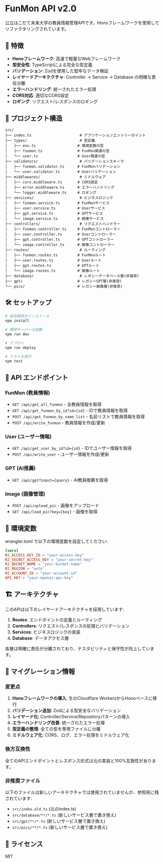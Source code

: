 # FunMon API v2.0

公立はこだて未来大学の教員情報管理APIです。Honoフレームワークを使用してリファクタリングされています。

## 🚀 特徴

- **Honoフレームワーク**: 高速で軽量なWebフレームワーク
- **型安全性**: TypeScriptによる完全な型定義
- **バリデーション**: Zodを使用した堅牢なデータ検証
- **レイヤードアーキテクチャ**: Controller → Service → Database の明確な責任分離
- **エラーハンドリング**: 統一されたエラー処理
- **CORS対応**: 適切なCORS設定
- **ロギング**: リクエスト/レスポンスのロギング

## 📁 プロジェクト構造

```
src/
├── index.ts                      # アプリケーションエントリーポイント
├── types/                        # 型定義
│   ├── env.ts                   # 環境変数の型
│   ├── funmon.ts                # FunMon関連の型
│   └── user.ts                  # User関連の型
├── validators/                   # バリデーションスキーマ
│   ├── funmon.validator.ts      # FunMonバリデーション
│   └── user.validator.ts        # Userバリデーション
├── middlewares/                  # ミドルウェア
│   ├── cors.middleware.ts       # CORS設定
│   ├── error.middleware.ts      # エラーハンドリング
│   └── logger.middleware.ts     # ロギング
├── services/                     # ビジネスロジック
│   ├── funmon.service.ts        # FunMonサービス
│   ├── user.service.ts          # Userサービス
│   ├── gpt.service.ts           # GPTサービス
│   └── image.service.ts         # 画像サービス
├── controllers/                  # リクエストハンドラー
│   ├── funmon.controller.ts     # FunMonコントローラー
│   ├── user.controller.ts       # Userコントローラー
│   ├── gpt.controller.ts        # GPTコントローラー
│   └── image.controller.ts      # 画像コントローラー
├── routes/                       # ルーティング
│   ├── funmon.routes.ts         # FunMonルート
│   ├── user.routes.ts           # Userルート
│   ├── gpt.routes.ts            # GPTルート
│   └── image.routes.ts          # 画像ルート
├── database/                     # レガシーデータベース層(非推奨)
├── gpt/                         # レガシーGPT層(非推奨)
└── pics/                        # レガシー画像層(非推奨)
```

## 🛠️ セットアップ

```bash
# 依存関係のインストール
npm install

# 開発サーバーの起動
npm run dev

# デプロイ
npm run deploy

# テストの実行
npm test
```

## 📡 API エンドポイント

### FunMon (教員情報)

- `GET /api/get_all_funmon` - 全教員情報を取得
- `GET /api/get_funmon_by_id?id={id}` - IDで教員情報を取得
- `POST /api/get_funmon_by_name_list` - 名前リストで教員情報を取得
- `POST /api/write_funmon` - 教員情報を作成/更新

### User (ユーザー情報)

- `GET /api/get_user_by_id?id={id}` - IDでユーザー情報を取得
- `POST /api/write_user` - ユーザー情報を作成/更新

### GPT (AI推薦)

- `GET /api/gpt?input={query}` - AI教員推薦を取得

### Image (画像管理)

- `POST /api/upload_pic` - 画像をアップロード
- `GET /api/load_pic?key={key}` - 画像を取得

## 🔧 環境変数

wrangler.toml で以下の環境変数を設定してください:

```toml
[vars]
R2_ACCESS_KEY_ID = "your-access-key"
R2_SECRET_ACCESS_KEY = "your-secret-key"
R2_BUCKET_NAME = "your-bucket-name"
R2_REGION = "auto"
R2_ACCOUNT_ID = "your-account-id"
API_KEY = "your-openai-api-key"
```

## 🏗️ アーキテクチャ

このAPIは以下のレイヤードアーキテクチャを採用しています:

1. **Routes**: エンドポイントの定義とルーティング
2. **Controllers**: リクエスト/レスポンスの処理とバリデーション
3. **Services**: ビジネスロジックの実装
4. **Database**: データアクセス層

各層は明確に責任が分離されており、テスタビリティと保守性が向上しています。

## 🔄 マイグレーション情報

### 変更点

1. **Honoフレームワークの導入**: 生のCloudflare WorkersからHonoベースに移行
2. **バリデーション追加**: Zodによる型安全なバリデーション
3. **レイヤード化**: Controller/Service/Repositoryパターンの導入
4. **エラーハンドリング改善**: 統一されたエラー処理
5. **型定義の整理**: 全ての型を専用ファイルに分離
6. **ミドルウェア化**: CORS、ログ、エラー処理をミドルウェア化

### 後方互換性

全てのAPIエンドポイントとレスポンス形式は元の実装と100%互換性があります。

### 非推奨ファイル

以下のファイルは新しいアーキテクチャでは使用されていませんが、参照用に残されています:

- `src/index.old.ts` (元のindex.ts)
- `src/database/**/*.ts` (新しいサービス層で置き換え)
- `src/gpt/**/*.ts` (新しいサービス層で置き換え)  
- `src/pics/**/*.ts` (新しいサービス層で置き換え)

## 📝 ライセンス

MIT
